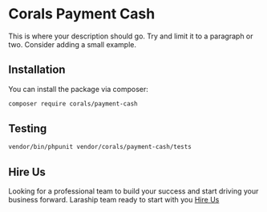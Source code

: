# Corals Payment Cash

This is where your description should go. Try and limit it to a paragraph or two. Consider adding a small example.

## Installation

You can install the package via composer:

```bash
composer require corals/payment-cash
```

## Testing

```bash
vendor/bin/phpunit vendor/corals/payment-cash/tests 
```
## Hire Us
Looking for a professional team to build your success and start driving your business forward.
Laraship team ready to start with you [Hire Us](https://www.laraship.com/contact)
